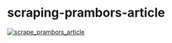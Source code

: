 # scraping-prambors-article
[![scrape_prambors_article](https://github.com/rifdanid/scraping-prambors-article/actions/workflows/main.yml/badge.svg)](https://github.com/rifdanid/scraping-prambors-article/actions/workflows/main.yml)
